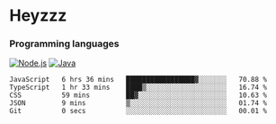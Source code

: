 # Heyzzz  

### Programming languages  

[![Node.js](https://img.shields.io/badge/-Node.js-262626?style=for-the-badge)](https://nodejs.org)
[![Java](https://img.shields.io/badge/-Java-262626?style=for-the-badge)](https://java.com)

<!--START_SECTION:waka-->

```text
JavaScript   6 hrs 36 mins   █████████████████▓░░░░░░░   70.88 %
TypeScript   1 hr 33 mins    ████▒░░░░░░░░░░░░░░░░░░░░   16.74 %
CSS          59 mins         ██▓░░░░░░░░░░░░░░░░░░░░░░   10.63 %
JSON         9 mins          ▒░░░░░░░░░░░░░░░░░░░░░░░░   01.74 %
Git          0 secs          ░░░░░░░░░░░░░░░░░░░░░░░░░   00.01 %
```

<!--END_SECTION:waka-->
